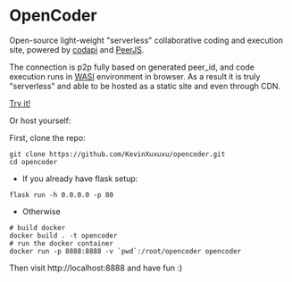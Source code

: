 # OpenCoder

Open-source light-weight "serverless" collaborative coding and execution site, powered by [codapi](https://codapi.org/) and [PeerJS](https://peerjs.com/).

The connection is p2p fully based on generated peer_id, and code execution runs in [WASI](https://wasi.dev/) environment in browser. As a result it is truly "serverless" and able to be hosted as a static site and even through CDN.

[Try it!](https://site.fzxu.me/opencoder)

Or host yourself:

First, clone the repo:
```shell
git clone https://github.com/KevinXuxuxu/opencoder.git
cd opencoder
```

- If you already have flask setup:

```shell
flask run -h 0.0.0.0 -p 80
```

- Otherwise
```shell
# build docker
docker build . -t opencoder
# run the docker container
docker run -p 8888:8888 -v `pwd`:/root/opencoder opencoder
```
Then visit http://localhost:8888 and have fun :)